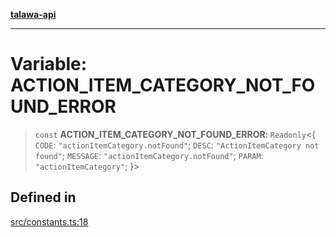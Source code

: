 [**talawa-api**](../../README.md)

***

# Variable: ACTION\_ITEM\_CATEGORY\_NOT\_FOUND\_ERROR

> `const` **ACTION\_ITEM\_CATEGORY\_NOT\_FOUND\_ERROR**: `Readonly`\<\{ `CODE`: `"actionItemCategory.notFound"`; `DESC`: `"ActionItemCategory not found"`; `MESSAGE`: `"actionItemCategory.notFound"`; `PARAM`: `"actionItemCategory"`; \}\>

## Defined in

[src/constants.ts:18](https://github.com/Suyash878/talawa-api/blob/e4413cec641a837926071678fed3c7f67234e31e/src/constants.ts#L18)
